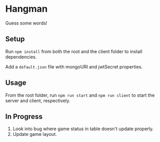 # Hangman

Guess some words!

## Setup

Run `npm install` from both the root and the client folder to install dependencies.

Add a `default.json` file with mongoURI and jwtSecret properties.

## Usage

From the root folder, run `npm run start` and `npm run client` to start the server and client, respectively.

## In Progress

1. Look into bug where game status in table doesn't update properly.
2. Update game layout.
